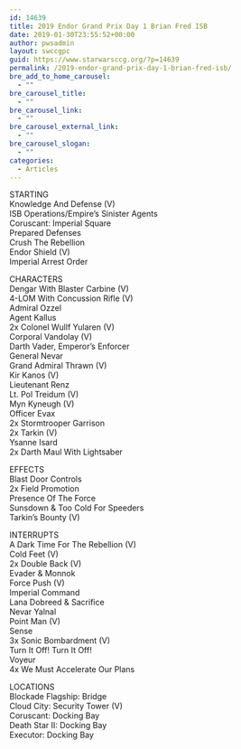```yaml
---
id: 14639
title: 2019 Endor Grand Prix Day 1 Brian Fred ISB
date: 2019-01-30T23:55:52+00:00
author: pwsadmin
layout: swccgpc
guid: https://www.starwarsccg.org/?p=14639
permalink: /2019-endor-grand-prix-day-1-brian-fred-isb/
bre_add_to_home_carousel:
  - ""
bre_carousel_title:
  - ""
bre_carousel_link:
  - ""
bre_carousel_external_link:
  - ""
bre_carousel_slogan:
  - ""
categories:
  - Articles
---
```

  


STARTING  
Knowledge And Defense (V)  
ISB Operations/Empire&#8217;s Sinister Agents  
Coruscant: Imperial Square  
Prepared Defenses  
Crush The Rebellion  
Endor Shield (V)  
Imperial Arrest Order

CHARACTERS  
Dengar With Blaster Carbine (V)  
4-LOM With Concussion Rifle (V)  
Admiral Ozzel  
Agent Kallus  
2x Colonel Wullf Yularen (V)  
Corporal Vandolay (V)  
Darth Vader, Emperor&#8217;s Enforcer  
General Nevar  
Grand Admiral Thrawn (V)  
Kir Kanos (V)  
Lieutenant Renz  
Lt. Pol Treidum (V)  
Myn Kyneugh (V)  
Officer Evax  
2x Stormtrooper Garrison  
2x Tarkin (V)  
Ysanne Isard  
2x Darth Maul With Lightsaber

EFFECTS  
Blast Door Controls  
2x Field Promotion  
Presence Of The Force  
Sunsdown & Too Cold For Speeders  
Tarkin&#8217;s Bounty (V)

INTERRUPTS  
A Dark Time For The Rebellion (V)  
Cold Feet (V)  
2x Double Back (V)  
Evader & Monnok  
Force Push (V)  
Imperial Command  
Lana Dobreed & Sacrifice  
Nevar Yalnal  
Point Man (V)  
Sense  
3x Sonic Bombardment (V)  
Turn It Off! Turn It Off!  
Voyeur  
4x We Must Accelerate Our Plans

LOCATIONS  
Blockade Flagship: Bridge  
Cloud City: Security Tower (V)  
Coruscant: Docking Bay  
Death Star II: Docking Bay  
Executor: Docking Bay